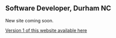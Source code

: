 ## Software Developer, Durham NC

New site coming soon.

[Version 1 of this website available here][1]

[1]: https://v1.davideisinger.com
